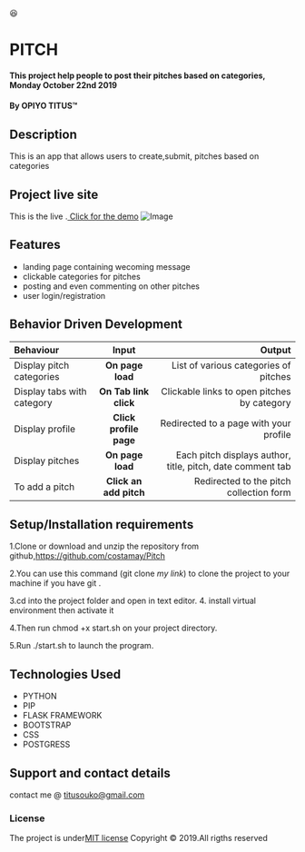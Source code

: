 :satisfied:
# PITCH
#### This project help people to post their pitches based on categories, Monday October 22nd 2019 
#### By **OPIYO TITUS**&trade;

## Description
This is an app that allows users to create,submit, pitches based on categories

## Project live site
  This is the live .[ Click for the demo](https://pitch0.herokuapp.com/)
 ![Image](app/static/photos/Selection_031.png)
## Features
* landing page containing wecoming message
* clickable categories for pitches
* posting and even commenting on other pitches
* user login/registration


## Behavior Driven Development
| Behaviour | Input | Output |
| :---------------- | :---------------: | ------------------: |
| Display pitch categories | **On page load** | List of various categories of pitches |
| Display tabs with  category | **On Tab link click** | Clickable links to open pitches by category |
| Display profile | **Click profile page** | Redirected to a page with your profile |
| Display pitches | **On page load** | Each pitch displays author, title, pitch, date comment tab |
| To add a pitch  | **Click an add pitch** | Redirected to the pitch collection form|

## Setup/Installation requirements
1.Clone or download and unzip the repository from github,https://github.com/costamay/Pitch

2.You can use this command (git clone *my link*) to clone the project to your machine if you have git .

3.cd into the project folder and open in text editor.
4. install virtual environment then activate it

4.Then run chmod +x start.sh on your project directory.

5.Run  ./start.sh to launch the program.

## Technologies Used
* PYTHON
* PIP
* FLASK FRAMEWORK
* BOOTSTRAP
* CSS
* POSTGRESS
## Support and contact details
contact me @ titusouko@gmail.com
### License
The project is under[MIT license](/blob/master/LICENSE)
Copyright &copy; 2019.All rigths reserved
  